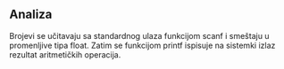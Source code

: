 ## Analiza

Brojevi se učitavaju sa standardnog ulaza funkcijom scanf i smeštaju u promenljive tipa float. Zatim se funkcijom printf ispisuje na sistemki izlaz rezultat aritmetičkih operacija. 

